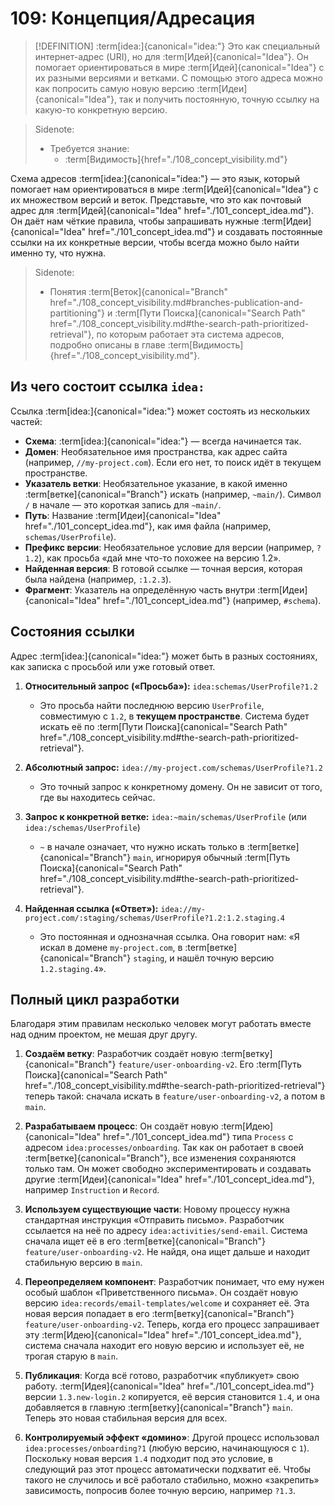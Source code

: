 # 109: Концепция/Адресация

> [!DEFINITION] :term[idea:]{canonical="idea:"}
> Это как специальный интернет-адрес (URI), но для :term[Идей]{canonical="Idea"}. Он помогает ориентироваться в мире :term[Идей]{canonical="Idea"} с их разными версиями и ветками. С помощью этого адреса можно как попросить самую новую версию :term[Идеи]{canonical="Idea"}, так и получить постоянную, точную ссылку на какую-то конкретную версию.

> Sidenote:
> - Требуется знание:
>   - :term[Видимость]{href="./108_concept_visibility.md"}

Схема адресов :term[idea:]{canonical="idea:"} — это язык, который помогает нам ориентироваться в мире :term[Идей]{canonical="Idea"} с их множеством версий и веток. Представьте, что это как почтовый адрес для :term[Идей]{canonical="Idea" href="./101_concept_idea.md"}. Он даёт нам чёткие правила, чтобы запрашивать нужные :term[Идеи]{canonical="Idea" href="./101_concept_idea.md"} и создавать постоянные ссылки на их конкретные версии, чтобы всегда можно было найти именно ту, что нужна.

> Sidenote:
> - Понятия :term[Веток]{canonical="Branch" href="./108_concept_visibility.md#branches-publication-and-partitioning"} и :term[Пути Поиска]{canonical="Search Path" href="./108_concept_visibility.md#the-search-path-prioritized-retrieval"}, по которым работает эта система адресов, подробно описаны в главе :term[Видимость]{href="./108_concept_visibility.md"}.

## Из чего состоит ссылка `idea:`

Ссылка :term[idea:]{canonical="idea:"} может состоять из нескольких частей:

- **Схема**: :term[idea:]{canonical="idea:"} — всегда начинается так.
- **Домен**: Необязательное имя пространства, как адрес сайта (например, `//my-project.com`). Если его нет, то поиск идёт в текущем пространстве.
- **Указатель ветки**: Необязательное указание, в какой именно :term[ветке]{canonical="Branch"} искать (например, `~main/`). Символ `/` в начале — это короткая запись для `~main/`.
- **Путь**: Название :term[Идеи]{canonical="Idea" href="./101_concept_idea.md"}, как имя файла (например, `schemas/UserProfile`).
- **Префикс версии**: Необязательное условие для версии (например, `?1.2`), как просьба «дай мне что-то похожее на версию 1.2».
- **Найденная версия**: В готовой ссылке — точная версия, которая была найдена (например, `:1.2.3`).
- **Фрагмент**: Указатель на определённую часть внутри :term[Идеи]{canonical="Idea" href="./101_concept_idea.md"} (например, `#schema`).

## Состояния ссылки

Адрес :term[idea:]{canonical="idea:"} может быть в разных состояниях, как записка с просьбой или уже готовый ответ.

1.  **Относительный запрос («Просьба»):** `idea:schemas/UserProfile?1.2`
    - Это просьба найти последнюю версию `UserProfile`, совместимую с `1.2`, в **текущем пространстве**. Система будет искать её по :term[Пути Поиска]{canonical="Search Path" href="./108_concept_visibility.md#the-search-path-prioritized-retrieval"}.

2.  **Абсолютный запрос:** `idea://my-project.com/schemas/UserProfile?1.2`
    - Это точный запрос к конкретному домену. Он не зависит от того, где вы находитесь сейчас.

3.  **Запрос к конкретной ветке:** `idea:~main/schemas/UserProfile` (или `idea:/schemas/UserProfile`)
    - `~` в начале означает, что нужно искать только в :term[ветке]{canonical="Branch"} `main`, игнорируя обычный :term[Путь Поиска]{canonical="Search Path" href="./108_concept_visibility.md#the-search-path-prioritized-retrieval"}.

4.  **Найденная ссылка («Ответ»):** `idea://my-project.com/:staging/schemas/UserProfile?1.2:1.2.staging.4`
    - Это постоянная и однозначная ссылка. Она говорит нам: «Я искал в домене `my-project.com`, в :term[ветке]{canonical="Branch"} `staging`, и нашёл точную версию `1.2.staging.4`».

## Полный цикл разработки

Благодаря этим правилам несколько человек могут работать вместе над одним проектом, не мешая друг другу.

1.  **Создаём ветку**: Разработчик создаёт новую :term[ветку]{canonical="Branch"} `feature/user-onboarding-v2`. Его :term[Путь Поиска]{canonical="Search Path" href="./108_concept_visibility.md#the-search-path-prioritized-retrieval"} теперь такой: сначала искать в `feature/user-onboarding-v2`, а потом в `main`.

2.  **Разрабатываем процесс**: Он создаёт новую :term[Идею]{canonical="Idea" href="./101_concept_idea.md"} типа `Process` с адресом `idea:processes/onboarding`. Так как он работает в своей :term[ветке]{canonical="Branch"}, все изменения сохраняются только там. Он может свободно экспериментировать и создавать другие :term[Идеи]{canonical="Idea" href="./101_concept_idea.md"}, например `Instruction` и `Record`.

3.  **Используем существующие части**: Новому процессу нужна стандартная инструкция «Отправить письмо». Разработчик ссылается на неё по адресу `idea:activities/send-email`. Система сначала ищет её в его :term[ветке]{canonical="Branch"} `feature/user-onboarding-v2`. Не найдя, она ищет дальше и находит стабильную версию в `main`.

4.  **Переопределяем компонент**: Разработчик понимает, что ему нужен особый шаблон «Приветственного письма». Он создаёт новую версию `idea:records/email-templates/welcome` и сохраняет её. Эта новая версия попадает в его :term[ветку]{canonical="Branch"} `feature/user-onboarding-v2`. Теперь, когда его процесс запрашивает эту :term[Идею]{canonical="Idea" href="./101_concept_idea.md"}, система сначала находит его новую версию и использует её, не трогая старую в `main`.

5.  **Публикация**: Когда всё готово, разработчик «публикует» свою работу. :term[Идея]{canonical="Idea" href="./101_concept_idea.md"} версии `1.3.new-login.2` копируется, её версия становится `1.4`, и она добавляется в главную :term[ветку]{canonical="Branch"} `main`. Теперь это новая стабильная версия для всех.

6.  **Контролируемый эффект «домино»**: Другой процесс использовал `idea:processes/onboarding?1` (любую версию, начинающуюся с `1`). Поскольку новая версия `1.4` подходит под это условие, в следующий раз этот процесс автоматически подхватит её. Чтобы такого не случилось и всё работало стабильно, можно «закрепить» зависимость, попросив более точную версию, например `?1.3`.

